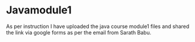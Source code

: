 # Javamodule1
As per instruction I have uploaded the java course module1 files and shared the link via google forms as per the email from Sarath Babu.
